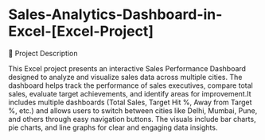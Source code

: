 # Sales-Analytics-Dashboard-in-Excel-[Excel-Project]
📘 Project Description

This Excel project presents an interactive Sales Performance Dashboard designed to analyze and visualize sales data across multiple cities. The dashboard helps track the performance of sales executives, compare total sales, evaluate target achievements, and identify areas for improvement.It includes multiple dashboards (Total Sales, Target Hit %, Away from Target %, etc.) and allows users to switch between cities like Delhi, Mumbai, Pune, and others through easy navigation buttons. The visuals include bar charts, pie charts, and line graphs for clear and engaging data insights.
